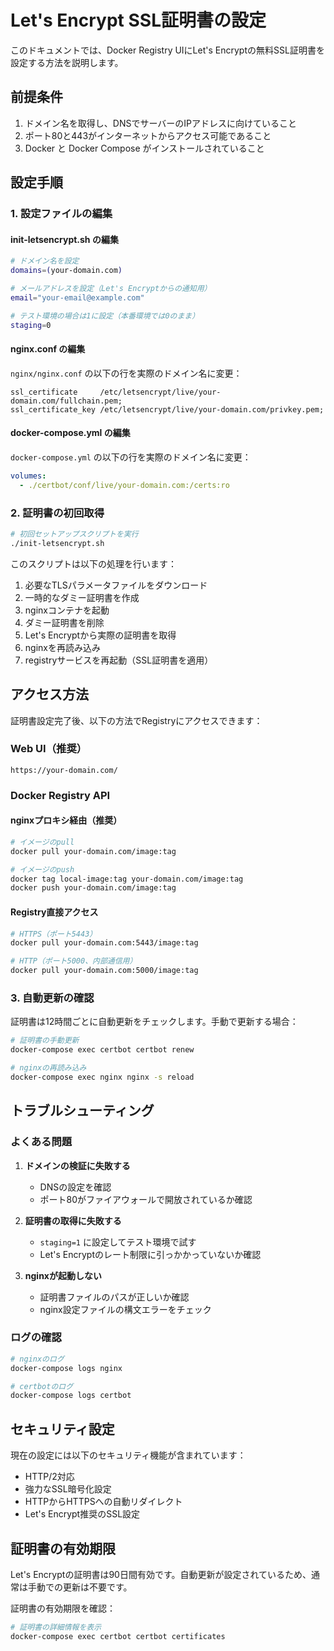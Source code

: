 # Let's Encrypt SSL証明書の設定

このドキュメントでは、Docker Registry UIにLet's Encryptの無料SSL証明書を設定する方法を説明します。

## 前提条件

1. ドメイン名を取得し、DNSでサーバーのIPアドレスに向けていること
2. ポート80と443がインターネットからアクセス可能であること
3. Docker と Docker Compose がインストールされていること

## 設定手順

### 1. 設定ファイルの編集

#### init-letsencrypt.sh の編集

```bash
# ドメイン名を設定
domains=(your-domain.com)

# メールアドレスを設定（Let's Encryptからの通知用）
email="your-email@example.com"

# テスト環境の場合は1に設定（本番環境では0のまま）
staging=0
```

#### nginx.conf の編集

`nginx/nginx.conf` の以下の行を実際のドメイン名に変更：

```nginx
ssl_certificate     /etc/letsencrypt/live/your-domain.com/fullchain.pem;
ssl_certificate_key /etc/letsencrypt/live/your-domain.com/privkey.pem;
```

#### docker-compose.yml の編集

`docker-compose.yml` の以下の行を実際のドメイン名に変更：

```yaml
volumes:
  - ./certbot/conf/live/your-domain.com:/certs:ro
```

### 2. 証明書の初回取得

```bash
# 初回セットアップスクリプトを実行
./init-letsencrypt.sh
```

このスクリプトは以下の処理を行います：

1. 必要なTLSパラメータファイルをダウンロード
2. 一時的なダミー証明書を作成
3. nginxコンテナを起動
4. ダミー証明書を削除
5. Let's Encryptから実際の証明書を取得
6. nginxを再読み込み
7. registryサービスを再起動（SSL証明書を適用）

## アクセス方法

証明書設定完了後、以下の方法でRegistryにアクセスできます：

### Web UI（推奨）
```
https://your-domain.com/
```

### Docker Registry API

#### nginxプロキシ経由（推奨）
```bash
# イメージのpull
docker pull your-domain.com/image:tag

# イメージのpush
docker tag local-image:tag your-domain.com/image:tag
docker push your-domain.com/image:tag
```

#### Registry直接アクセス
```bash
# HTTPS（ポート5443）
docker pull your-domain.com:5443/image:tag

# HTTP（ポート5000、内部通信用）
docker pull your-domain.com:5000/image:tag
```

### 3. 自動更新の確認

証明書は12時間ごとに自動更新をチェックします。手動で更新する場合：

```bash
# 証明書の手動更新
docker-compose exec certbot certbot renew

# nginxの再読み込み
docker-compose exec nginx nginx -s reload
```

## トラブルシューティング

### よくある問題

1. **ドメインの検証に失敗する**
   - DNSの設定を確認
   - ポート80がファイアウォールで開放されているか確認

2. **証明書の取得に失敗する**
   - `staging=1` に設定してテスト環境で試す
   - Let's Encryptのレート制限に引っかかっていないか確認

3. **nginxが起動しない**
   - 証明書ファイルのパスが正しいか確認
   - nginx設定ファイルの構文エラーをチェック

### ログの確認

```bash
# nginxのログ
docker-compose logs nginx

# certbotのログ
docker-compose logs certbot
```

## セキュリティ設定

現在の設定には以下のセキュリティ機能が含まれています：

- HTTP/2対応
- 強力なSSL暗号化設定
- HTTPからHTTPSへの自動リダイレクト
- Let's Encrypt推奨のSSL設定

## 証明書の有効期限

Let's Encryptの証明書は90日間有効です。自動更新が設定されているため、通常は手動での更新は不要です。

証明書の有効期限を確認：

```bash
# 証明書の詳細情報を表示
docker-compose exec certbot certbot certificates